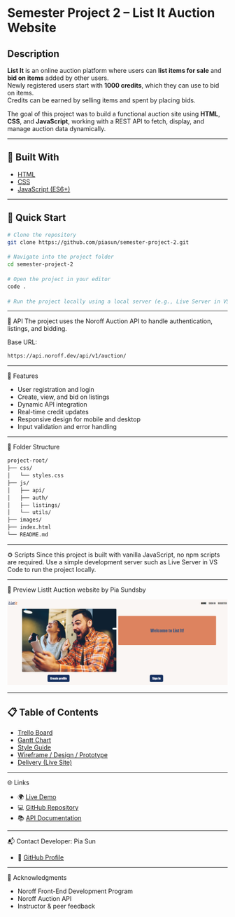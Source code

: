 # Semester Project 2 – List It Auction Website

## Description

**List It** is an online auction platform where users can **list items for sale** and **bid on items** added by other users.  
Newly registered users start with **1000 credits**, which they can use to bid on items.  
Credits can be earned by selling items and spent by placing bids.

The goal of this project was to build a functional auction site using **HTML**, **CSS**, and **JavaScript**, working with a REST API to fetch, display, and manage auction data dynamically.

---

## 🧠 Built With

- [HTML](https://developer.mozilla.org/en-US/docs/Web/HTML)
- [CSS](https://developer.mozilla.org/en-US/docs/Web/CSS)
- [JavaScript (ES6+)](https://developer.mozilla.org/en-US/docs/Web/JavaScript)

---

## 🚀 Quick Start

```bash
# Clone the repository
git clone https://github.com/piasun/semester-project-2.git

# Navigate into the project folder
cd semester-project-2

# Open the project in your editor
code .

# Run the project locally using a local server (e.g., Live Server in VS Code)
```

---

🔧 API
The project uses the Noroff Auction API to handle authentication, listings, and bidding.

Base URL:

```bash
https://api.noroff.dev/api/v1/auction/
```

---

🧩 Features

- User registration and login
- Create, view, and bid on listings
- Dynamic API integration
- Real-time credit updates
- Responsive design for mobile and desktop
- Input validation and error handling

---

🧱 Folder Structure

```bash
project-root/
├── css/
│   └── styles.css
├── js/
│   ├── api/
│   ├── auth/
│   ├── listings/
│   └── utils/
├── images/
├── index.html
└── README.md
```

---

⚙️ Scripts
Since this project is built with vanilla JavaScript, no npm scripts are required.
Use a simple development server such as Live Server in VS Code to run the project locally.

---

📸 Preview
ListIt Auction website
by Pia Sundsby

[![List It Auction Website Screenshot](/images/website-listit.png)](https://list-it-auction-website.netlify.app/)

---

## 📋 Table of Contents

- [Trello Board](https://trello.com/invite/b/AVdD1icT/ATTIf14f37766e3002f195a28dec0b46fc2f210537BF/semester-project-2)
- [Gantt Chart](https://docs.google.com/spreadsheets/d/1ioIp8cBAzkVLoYzlSIMVVukpG8DWxr-L/edit?usp=sharing&ouid=105175313372136630770&rtpof=true&sd=true)
- [Style Guide](https://www.figma.com/file/HN0MRSL5RrIxL5AzUe3ZqZ/Semester-Project-2?type=design&node-id=305%3A101&mode=design&t=EamAKqHgRYgoeywV-1)
- [Wireframe / Design / Prototype](https://www.figma.com/file/HN0MRSL5RrIxL5AzUe3ZqZ/Semester-Project-2?type=design&node-id=0%3A1&mode=design&t=EamAKqHgRYgoeywV-1)
- [Delivery (Live Site)](https://list-it-auction-website.netlify.app/)

---

🌐 Links

- 🌍 [Live Demo](https://list-it-auction-website.netlify.app/)
- 💻 [GitHub Repository](https://github.com/piasun/semester-project-2)
- 📚 [API Documentation](https://api.noroff.dev/api/v1/auction/)

---

📬 Contact
Developer: Pia Sun

- 📧 [GitHub Profile](https://github.com/piasun)

---

🙏 Acknowledgments

- Noroff Front-End Development Program
- Noroff Auction API
- Instructor & peer feedback
